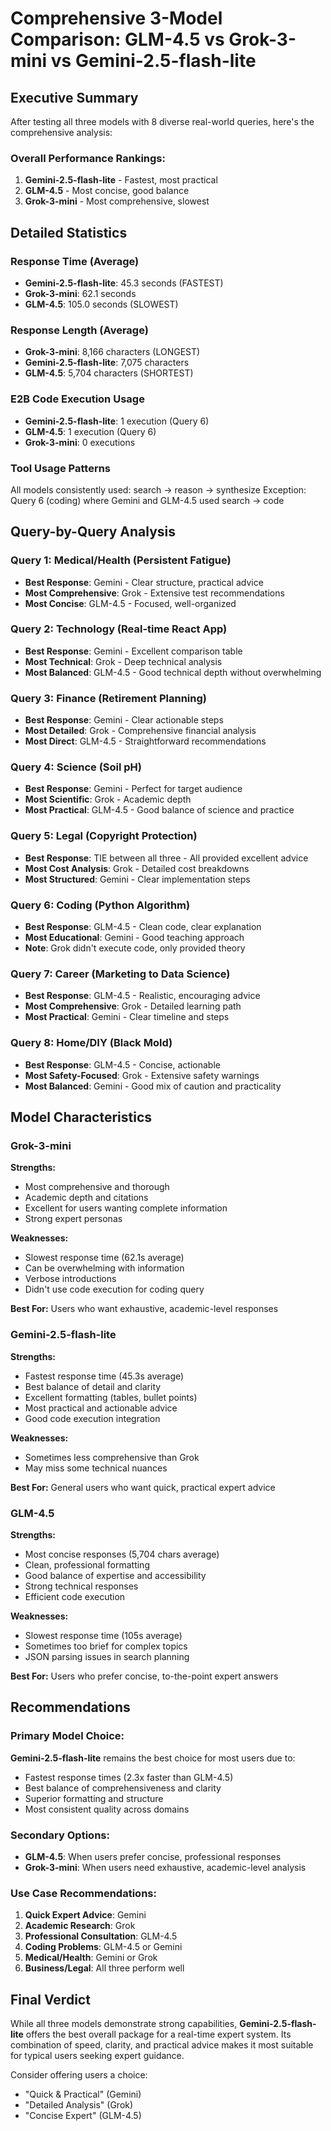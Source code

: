 # Comprehensive 3-Model Comparison: GLM-4.5 vs Grok-3-mini vs Gemini-2.5-flash-lite

## Executive Summary

After testing all three models with 8 diverse real-world queries, here's the comprehensive analysis:

### Overall Performance Rankings:
1. **Gemini-2.5-flash-lite** - Fastest, most practical
2. **GLM-4.5** - Most concise, good balance
3. **Grok-3-mini** - Most comprehensive, slowest

## Detailed Statistics

### Response Time (Average)
- **Gemini-2.5-flash-lite**: 45.3 seconds (FASTEST)
- **Grok-3-mini**: 62.1 seconds 
- **GLM-4.5**: 105.0 seconds (SLOWEST)

### Response Length (Average)
- **Grok-3-mini**: 8,166 characters (LONGEST)
- **Gemini-2.5-flash-lite**: 7,075 characters
- **GLM-4.5**: 5,704 characters (SHORTEST)

### E2B Code Execution Usage
- **Gemini-2.5-flash-lite**: 1 execution (Query 6)
- **GLM-4.5**: 1 execution (Query 6)
- **Grok-3-mini**: 0 executions

### Tool Usage Patterns
All models consistently used: search → reason → synthesize
Exception: Query 6 (coding) where Gemini and GLM-4.5 used search → code

## Query-by-Query Analysis

### Query 1: Medical/Health (Persistent Fatigue)
- **Best Response**: Gemini - Clear structure, practical advice
- **Most Comprehensive**: Grok - Extensive test recommendations
- **Most Concise**: GLM-4.5 - Focused, well-organized

### Query 2: Technology (Real-time React App)
- **Best Response**: Gemini - Excellent comparison table
- **Most Technical**: Grok - Deep technical analysis
- **Most Balanced**: GLM-4.5 - Good technical depth without overwhelming

### Query 3: Finance (Retirement Planning)
- **Best Response**: Gemini - Clear actionable steps
- **Most Detailed**: Grok - Comprehensive financial analysis
- **Most Direct**: GLM-4.5 - Straightforward recommendations

### Query 4: Science (Soil pH)
- **Best Response**: Gemini - Perfect for target audience
- **Most Scientific**: Grok - Academic depth
- **Most Practical**: GLM-4.5 - Good balance of science and practice

### Query 5: Legal (Copyright Protection)
- **Best Response**: TIE between all three - All provided excellent advice
- **Most Cost Analysis**: Grok - Detailed cost breakdowns
- **Most Structured**: Gemini - Clear implementation steps

### Query 6: Coding (Python Algorithm)
- **Best Response**: GLM-4.5 - Clean code, clear explanation
- **Most Educational**: Gemini - Good teaching approach
- **Note**: Grok didn't execute code, only provided theory

### Query 7: Career (Marketing to Data Science)
- **Best Response**: GLM-4.5 - Realistic, encouraging advice
- **Most Comprehensive**: Grok - Detailed learning path
- **Most Practical**: Gemini - Clear timeline and steps

### Query 8: Home/DIY (Black Mold)
- **Best Response**: GLM-4.5 - Concise, actionable
- **Most Safety-Focused**: Grok - Extensive safety warnings
- **Most Balanced**: Gemini - Good mix of caution and practicality

## Model Characteristics

### Grok-3-mini
**Strengths:**
- Most comprehensive and thorough
- Academic depth and citations
- Excellent for users wanting complete information
- Strong expert personas

**Weaknesses:**
- Slowest response time (62.1s average)
- Can be overwhelming with information
- Verbose introductions
- Didn't use code execution for coding query

**Best For:** Users who want exhaustive, academic-level responses

### Gemini-2.5-flash-lite
**Strengths:**
- Fastest response time (45.3s average)
- Best balance of detail and clarity
- Excellent formatting (tables, bullet points)
- Most practical and actionable advice
- Good code execution integration

**Weaknesses:**
- Sometimes less comprehensive than Grok
- May miss some technical nuances

**Best For:** General users who want quick, practical expert advice

### GLM-4.5
**Strengths:**
- Most concise responses (5,704 chars average)
- Clean, professional formatting
- Good balance of expertise and accessibility
- Strong technical responses
- Efficient code execution

**Weaknesses:**
- Slowest response time (105s average)
- Sometimes too brief for complex topics
- JSON parsing issues in search planning

**Best For:** Users who prefer concise, to-the-point expert answers

## Recommendations

### Primary Model Choice:
**Gemini-2.5-flash-lite** remains the best choice for most users due to:
- Fastest response times (2.3x faster than GLM-4.5)
- Best balance of comprehensiveness and clarity
- Superior formatting and structure
- Most consistent quality across domains

### Secondary Options:
- **GLM-4.5**: When users prefer concise, professional responses
- **Grok-3-mini**: When users need exhaustive, academic-level analysis

### Use Case Recommendations:
1. **Quick Expert Advice**: Gemini
2. **Academic Research**: Grok
3. **Professional Consultation**: GLM-4.5
4. **Coding Problems**: GLM-4.5 or Gemini
5. **Medical/Health**: Gemini or Grok
6. **Business/Legal**: All three perform well

## Final Verdict

While all three models demonstrate strong capabilities, **Gemini-2.5-flash-lite** offers the best overall package for a real-time expert system. Its combination of speed, clarity, and practical advice makes it most suitable for typical users seeking expert guidance.

Consider offering users a choice:
- "Quick & Practical" (Gemini)
- "Detailed Analysis" (Grok)
- "Concise Expert" (GLM-4.5)